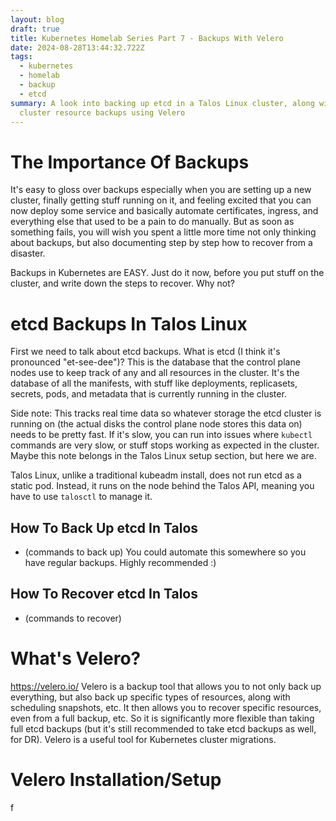 ```yaml
---
layout: blog
draft: true
title: Kubernetes Homelab Series Part 7 - Backups With Velero
date: 2024-08-28T13:44:32.722Z
tags:
  - kubernetes
  - homelab
  - backup
  - etcd
summary: A look into backing up etcd in a Talos Linux cluster, along with full
  cluster resource backups using Velero
---
```

# The Importance Of Backups
It's easy to gloss over backups especially when you are setting up a new cluster, finally getting stuff running on it, and feeling excited that you can now deploy some service and basically automate certificates, ingress, and everything else that used to be a pain to do manually. But as soon as something fails, you will wish you spent a little more time not only thinking about backups, but also documenting step by step how to recover from a disaster.

Backups in Kubernetes are EASY. Just do it now, before you put stuff on the cluster, and write down the steps to recover. Why not?

# etcd Backups In Talos Linux
First we need to talk about etcd backups. What is etcd (I think it's pronounced "et-see-dee")? This is the database that the control plane nodes use to keep track of any and all resources in the cluster. It's the database of all the manifests, with stuff like deployments, replicasets, secrets, pods, and metadata that is currently running in the cluster.

Side note: This tracks real time data so whatever storage the etcd cluster is running on (the actual disks the control plane node stores this data on) needs to be pretty fast. If it's slow, you can run into issues where `kubectl` commands are very slow, or stuff stops working as expected in the cluster. Maybe this note belongs in the Talos Linux setup section, but here we are.

Talos Linux, unlike a traditional kubeadm install, does not run etcd as a static pod. Instead, it runs on the node behind the Talos API, meaning you have to use `talosctl` to manage it.

## How To Back Up etcd In Talos
- (commands to back up)
You could automate this somewhere so you have regular backups. Highly recommended :)

## How To Recover etcd In Talos
- (commands to recover)

# What's Velero?
https://velero.io/
Velero is a backup tool that allows you to not only back up everything, but also back up specific types of resources, along with scheduling snapshots, etc. It then allows you to recover specific resources, even from a full backup, etc. So it is significantly more flexible than taking full etcd backups (but it's still recommended to take etcd backups as well, for DR). Velero is a useful tool for Kubernetes cluster migrations.

# Velero Installation/Setup
f
